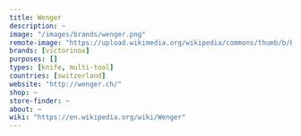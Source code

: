 ```yaml
---
title: Wenger
description: ~
image: "/images/brands/wenger.png"
remote-image: "https://upload.wikimedia.org/wikipedia/commons/thumb/b/b7/Wenger_logo.svg/250px-Wenger_logo.svg.png"
brands: [victorinox]
purposes: []
types: [knife, multi-tool]
countries: [switzerland]
website: "http://wenger.ch/"
shop: ~
store-finder: ~
about: ~
wiki: "https://en.wikipedia.org/wiki/Wenger"
---
```


